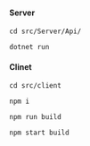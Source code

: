 #### Server
    cd src/Server/Api/
    
    dotnet run
#### Clinet
    cd src/client

    npm i
    
    npm run build
    
    npm start build
